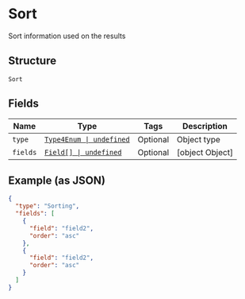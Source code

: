 
# Sort

Sort information used on the results

## Structure

`Sort`

## Fields

| Name | Type | Tags | Description |
|  --- | --- | --- | --- |
| `type` | [`Type4Enum \| undefined`](../../doc/models/type-4-enum.md) | Optional | Object type |
| `fields` | [`Field[] \| undefined`](../../doc/models/field.md) | Optional | [object Object] |

## Example (as JSON)

```json
{
  "type": "Sorting",
  "fields": [
    {
      "field": "field2",
      "order": "asc"
    },
    {
      "field": "field2",
      "order": "asc"
    }
  ]
}
```

